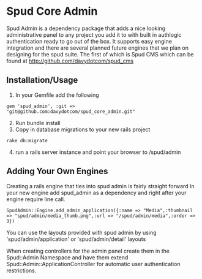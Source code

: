 Spud Core Admin
===============

Spud Admin is a dependency package that adds a nice looking administrative panel to any project you add it to with built in authlogic authentication ready to go out of the box. It supports easy engine integration and there are several planned future engines that we plan on designing for the spud suite. The first of which is Spud CMS which can be found at http://github.com/davydotcom/spud_cms

Installation/Usage
------------------

1. In your Gemfile add the following

```gem 'spud_admin', :git => "git@github.com:davydotcom/spud_core_admin.git"```

2. Run bundle install
3. Copy in database migrations to your new rails project

```bundle exec rake spud_admin:migrations:install
rake db:migrate
```
4. run a rails server instance and point your browser to /spud/admin

Adding Your Own Engines
-----------------------

Creating a rails engine that ties into spud admin is fairly straight forward
In your new engine add spud_admin as a dependency and right after your engine require line call.

```SpudAdmin::Engine.add_admin_application({:name => "Media",:thumbnail => "spud/admin/media_thumb.png",:url => "/spud/admin/media",:order => 3})```

You can use the layouts provided with spud admin by using 'spud/admin/application' or 'spud/admin/detail' layouts

When creating controllers for the admin panel create them in the Spud::Admin Namespace and have them extend Spud::Admin::ApplicationController for automatic user authentication restrictions.




